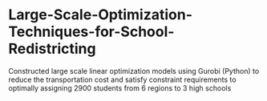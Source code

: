 # Large-Scale-Optimization-Techniques-for-School-Redistricting
Constructed large scale linear optimization models using Gurobi (Python) to reduce the transportation cost and satisfy constraint requirements to optimally assigning 2900 students from 6 regions to 3 high schools
